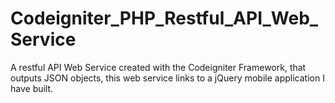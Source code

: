 # Codeigniter_PHP_Restful_API_Web_Service
A restful API Web Service created with the Codeigniter Framework, that outputs JSON objects, this web service links to a jQuery mobile application I have built.
